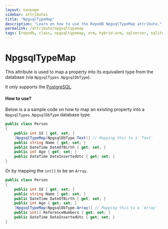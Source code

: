 ```yaml
---
layout: navpage
sidebar: attributes
title: "NpgsqlTypeMap"
description: "Learn on how to use the RepoDB NpgsqlTypeMap attribute."
permalink: /attribute/npgsqltypemap
tags: [repodb, class, npgsqltypemap, orm, hybrid-orm, sqlserver, sqlite, mysql, postgresql]
---
```


# NpgsqlTypeMap

This attribute is used to map a property into its equivalent type from the database (via `NpgsqlTypes.NpgsqlDbType`).

It only supports the [PostgreSQL](https://www.nuget.org/packages/RepoDb.PostgreSql).

#### How to use?

Below is a a sample code on how to map an existing property into a `NpgsqlTypes.NpgsqlDbType` database type.

```csharp
public class Person
{
    public int Id { get; set; }
    [NpgsqlTypeMap(NpgsqlDbType.Text)] // Mapping this to a 'Text'
    public string Name { get; set; }
    public DateTime DateOfBirth { get; set; }
    public int Age { get; set; }
    public DateTime DateInsertedUtc { get; set; }
}
```

Or by mapping the `int[]` to be an `Array`.

```csharp
public class Person
{
    public int Id { get; set; }
    public string Name { get; set; }
    public DateTime DateOfBirth { get; set; }
    public int Age { get; set; }
    [NpgsqlTypeMap(NpgsqlDbType.Array)] // Mapping this to a 'Array'
    public int[] ReferenceNumbers { get; set; }
    public DateTime DateInsertedUtc { get; set; }
}
```
